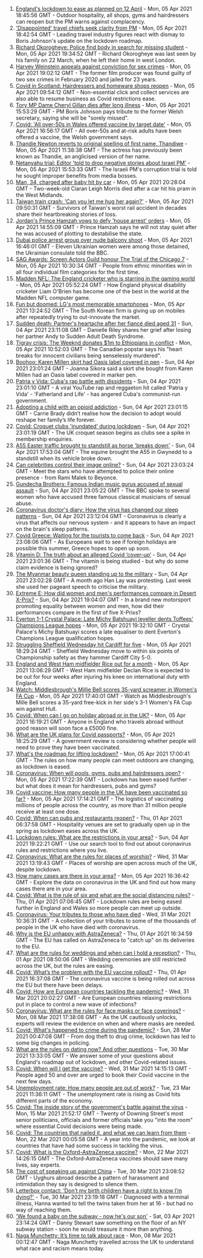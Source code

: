 1. [England's lockdown to ease as planned on 12 April](https://www.bbc.co.uk/news/uk-56641596) - Mon, 05 Apr 2021 18:45:56 GMT - Outdoor hospitality, all shops, gyms and hairdressers can reopen but the PM warns against complacency.
2. ['Disappointed' travel chiefs seek clarity from PM](https://www.bbc.co.uk/news/business-56644058) - Mon, 05 Apr 2021 18:42:54 GMT - Leading travel industry figures react with dismay to Boris Johnson's update on the lockdown roadmap.
3. [Richard Okorogheye: Police find body in search for missing student](https://www.bbc.co.uk/news/uk-56641583) - Mon, 05 Apr 2021 19:34:52 GMT - Richard Okorogheye was last seen by his family on 22 March, when he left their home in west London.
4. [Harvey Weinstein appeals against conviction for sex crimes](https://www.bbc.co.uk/news/world-us-canada-56642644) - Mon, 05 Apr 2021 19:02:12 GMT - The former film producer was found guilty of two sex crimes in February 2020 and jailed for 23 years.
5. [Covid in Scotland: Hairdressers and homeware shops reopen](https://www.bbc.co.uk/news/uk-scotland-56633337) - Mon, 05 Apr 2021 09:54:12 GMT - Non-essential click and collect services are also able to resume business as Covid restrictions ease.
6. [Tory MP Dame Cheryl Gillan dies after long illness](https://www.bbc.co.uk/news/uk-56641597) - Mon, 05 Apr 2021 15:53:29 GMT - PM Boris Johnson pays tribute to the former Welsh secretary, saying she will be "sorely missed".
7. [Covid: 'All over-50s in Wales offered vaccine by target date'](https://www.bbc.co.uk/news/uk-wales-56639409) - Mon, 05 Apr 2021 16:56:17 GMT - All over-50s and at-risk adults have been offered a vaccine, the Welsh government says.
8. [Thandie Newton reverts to original spelling of first name, Thandiwe](https://www.bbc.co.uk/news/entertainment-arts-56638260) - Mon, 05 Apr 2021 11:38:38 GMT - The actress has previously been known as Thandie, an anglicised version of her name.
9. [Netanyahu trial: Editor 'told to drop negative stories about Israel PM'](https://www.bbc.co.uk/news/world-middle-east-56606223) - Mon, 05 Apr 2021 15:53:33 GMT - The Israeli PM's corruption trial is told he sought improper benefits from media bosses.
10. [Man, 34, charged after baby hit by car](https://www.bbc.co.uk/news/uk-england-56644335) - Mon, 05 Apr 2021 20:28:04 GMT - Two-week-old Ciaran Leigh Morris died after a car hit his pram in the West Midlands.
11. [Taiwan train crash: 'Can you let me hug her again?'](https://www.bbc.co.uk/news/world-asia-56636595) - Mon, 05 Apr 2021 09:50:31 GMT - Survivors of Taiwan's worst rail accident in decades share their heartbreaking stories of loss.
12. [Jordan's Prince Hamzah vows to defy 'house arrest' orders](https://www.bbc.co.uk/news/world-middle-east-56637430) - Mon, 05 Apr 2021 14:55:09 GMT - Prince Hamzah says he will not stay quiet after he was accused of plotting to destabilise the state.
13. [Dubai police arrest group over nude balcony shoot](https://www.bbc.co.uk/news/world-middle-east-56638282) - Mon, 05 Apr 2021 16:46:01 GMT - Eleven Ukrainian women were among those detained, the Ukrainian consulate told the BBC.
14. [SAG Awards: Screen Actors Guild honour The Trial of the Chicago 7](https://www.bbc.co.uk/news/entertainment-arts-56637214) - Mon, 05 Apr 2021 10:30:34 GMT - People from ethnic minorities win in all four individual film categories for the first time.
15. [Madden NFL: The England cricketer who is starring in the gaming world](https://www.bbc.co.uk/sport/cricket/56588937) - Mon, 05 Apr 2021 05:52:24 GMT - How England physical disability cricketer Liam O'Brien has become one of the best in the world at the Madden NFL computer game.
16. [Fun but doomed: LG's most memorable smartphones](https://www.bbc.co.uk/news/technology-56638991) - Mon, 05 Apr 2021 13:24:52 GMT - The South Korean firm is giving up on mobiles after repeatedly trying to out-innovate the market.
17. [Sudden death: Partner's heartache after her fiancé died aged 31](https://www.bbc.co.uk/news/uk-england-lancashire-56590347) - Sun, 04 Apr 2021 23:11:08 GMT - Danielle Riley shares her grief after losing her partner Andy to Sudden Adult Death Syndrome.
18. [Tigray crisis: The Weeknd donates $1m to Ethiopians in conflict](https://www.bbc.co.uk/news/world-africa-56638328) - Mon, 05 Apr 2021 10:52:03 GMT - The Canadian popstar says his "heart breaks for innocent civilians being senselessly murdered".
19. [Boohoo: Karen Millen skirt had Oasis label covered in pen](https://www.bbc.co.uk/news/business-56630546) - Sun, 04 Apr 2021 23:01:24 GMT - Joanna Sikora said a skirt she bought from Karen Millen had an Oasis label covered in marker pen.
20. [Patria y Vida: Cuba's rap battle with dissidents](https://www.bbc.co.uk/news/world-latin-america-56606748) - Sun, 04 Apr 2021 23:01:10 GMT - A viral YouTube rap and reggaeton hit called 'Patria y Vida' - 'Fatherland and Life' - has angered Cuba's communist-run government.
21. [Adopting a child with an opioid addiction](https://www.bbc.co.uk/news/world-us-canada-56581394) - Sun, 04 Apr 2021 23:01:15 GMT - Carrie Brady didn’t realise how the decision to adopt would reshape her family’s life forever.
22. [Covid: Croquet clubs 'inundated' during lockdown](https://www.bbc.co.uk/news/uk-england-sussex-56593488) - Sun, 04 Apr 2021 23:01:19 GMT - The UK croquet season begins as clubs see a spike in membership enquiries.
23. [A55 Easter traffic brought to standstill as horse 'breaks down'](https://www.bbc.co.uk/news/uk-wales-56634445) - Sun, 04 Apr 2021 17:53:04 GMT - The equine brought the A55 in Gwynedd to a standstill when its vehicle broke down.
24. [Can celebrities control their image online?](https://www.bbc.co.uk/news/entertainment-arts-56592762) - Sun, 04 Apr 2021 23:03:24 GMT - Meet the stars who have attempted to police their online presence - from Rami Malek to Beyonce.
25. [Gundecha Brothers: Famous Indian music gurus accused of sexual assault](https://www.bbc.co.uk/news/world-asia-india-56523999) - Sun, 04 Apr 2021 23:05:22 GMT - The BBC spoke to several women who have accused three famous classical musicians of sexual abuse.
26. [Coronavirus doctor's diary: How the virus has changed our sleep patterns](https://www.bbc.co.uk/news/health-56618649) - Sun, 04 Apr 2021 23:12:04 GMT - Coronavirus is clearly a virus that affects our nervous system - and it appears to have an impact on the brain's sleep patterns.
27. [Covid Greece: Waiting for the tourists to come back](https://www.bbc.co.uk/news/world-europe-56600957) - Sun, 04 Apr 2021 23:08:06 GMT - As Europeans wait to see if foreign holidays are possible this summer, Greece hopes to open up soon.
28. [Vitamin D: The truth about an alleged Covid ‘cover-up’](https://www.bbc.co.uk/news/health-56180921) - Sun, 04 Apr 2021 23:01:36 GMT - The vitamin is being studied - but why do some claim evidence is being ignored?
29. [The Myanmar beauty queen standing up to the military](https://www.bbc.co.uk/news/world-asia-56602683) - Sun, 04 Apr 2021 23:02:28 GMT - A month ago Han Lay was protesting. Last week she used her pageant speech to criticise the military.
30. [Extreme E: How did women and men's performances compare in Desert X-Prix?](https://www.bbc.co.uk/sport/motorsport/56618503) - Sun, 04 Apr 2021 19:04:07 GMT - In a brand new motorsport promoting equality between women and men, how did their performances compare in the first of five X-Prixs?
31. [Everton 1-1 Crystal Palace: Late Michy Batshuayi leveller dents Toffees' Champions League hopes](https://www.bbc.co.uk/sport/football/56560431) - Mon, 05 Apr 2021 19:32:10 GMT - Crystal Palace's Michy Batshuayi scores a late equaliser to dent Everton's Champions League qualification hopes.
32. [Struggling Sheffield Wednesday hit Cardiff for five](https://www.bbc.co.uk/sport/football/56560217) - Mon, 05 Apr 2021 18:29:24 GMT - Sheffield Wednesday move to within six points of Championship safety as they hammer Cardiff City 5-0.
33. [England and West Ham midfielder Rice out for a month](https://www.bbc.co.uk/sport/football/56640577) - Mon, 05 Apr 2021 13:06:29 GMT - West Ham midfielder Declan Rice is expected to be out for four weeks after injuring his knee on international duty with England.
34. [Watch: Middlesbrough's Millie Bell scores 35-yard screamer in Women's FA Cup](https://www.bbc.co.uk/sport/av/football/56644188) - Mon, 05 Apr 2021 17:40:01 GMT - Watch as Middlesbrough's Mille Bell scores a 35-yard free-kick in her side's 3-1 Women's FA Cup win against Hull.
35. [Covid: When can I go on holiday abroad or in the UK?](https://www.bbc.co.uk/news/explainers-52646738) - Mon, 05 Apr 2021 16:19:21 GMT - Anyone in England who travels abroad without good reason will soon face a £5000 fine.
36. [What are the UK plans for Covid passports?](https://www.bbc.co.uk/news/explainers-55718553) - Mon, 05 Apr 2021 18:25:29 GMT - A government review is considering whether people will need to prove they have been vaccinated.
37. [What's the roadmap for lifting lockdown?](https://www.bbc.co.uk/news/explainers-52530518) - Mon, 05 Apr 2021 17:00:41 GMT - The rules on how many people can meet outdoors are changing, as lockdown is eased.
38. [Coronavirus: When will pools, gyms, pubs and hairdressers open?](https://www.bbc.co.uk/news/explainers-53349989) - Mon, 05 Apr 2021 17:22:39 GMT - Lockdown has been eased further - but what does it mean for hairdressers, pubs and gyms?
39. [Covid vaccine: How many people in the UK have been vaccinated so far?](https://www.bbc.co.uk/news/health-55274833) - Mon, 05 Apr 2021 17:14:21 GMT - The logistics of vaccinating millions of people across the country, as more than 31 million people receive at least one dose.
40. [Covid: When can pubs and restaurants reopen?](https://www.bbc.co.uk/news/business-52977388) - Thu, 01 Apr 2021 06:37:58 GMT - Hospitality venues are set to gradually open up in the spring as lockdown eases across the UK.
41. [Lockdown rules: What are the restrictions in your area?](https://www.bbc.co.uk/news/uk-54373904) - Sun, 04 Apr 2021 19:22:21 GMT - Use our search tool to find out about coronavirus rules and restrictions where you live.
42. [Coronavirus: What are the rules for places of worship?](https://www.bbc.co.uk/news/explainers-53219921) - Wed, 31 Mar 2021 13:19:43 GMT - Places of worship are open across much of the UK, despite lockdown.
43. [How many cases are there in your area?](https://www.bbc.co.uk/news/uk-51768274) - Mon, 05 Apr 2021 16:36:42 GMT - Explore the data on coronavirus in the UK and find out how many cases there are in your area.
44. [Covid: What is the rule of six and what are the social distancing rules?](https://www.bbc.co.uk/news/uk-51506729) - Thu, 01 Apr 2021 07:06:45 GMT - Lockdown rules are being eased further in England and Wales so more people can meet up outside.
45. [Coronavirus: Your tributes to those who have died](https://www.bbc.co.uk/news/uk-52676411) - Wed, 31 Mar 2021 10:36:31 GMT - A collection of your tributes to some of the thousands of people in the UK who have died with coronavirus.
46. [Why is the EU unhappy with AstraZeneca?](https://www.bbc.co.uk/news/56483766) - Thu, 01 Apr 2021 16:34:59 GMT - The EU has called on AstraZeneca to "catch up" on its deliveries to the EU.
47. [What are the rules for weddings and when can I hold a reception?](https://www.bbc.co.uk/news/explainers-52811509) - Thu, 01 Apr 2021 08:50:06 GMT - Wedding ceremonies are still restricted across the UK, but the rules are easing.
48. [Covid: What’s the problem with the EU vaccine rollout?](https://www.bbc.co.uk/news/explainers-52380823) - Thu, 01 Apr 2021 16:37:08 GMT - The coronavirus vaccine is being rolled out across the EU but there have been delays.
49. [Covid: How are European countries tackling the pandemic?](https://www.bbc.co.uk/news/explainers-53640249) - Wed, 31 Mar 2021 20:02:27 GMT - Are European countries relaxing restrictions put in place to control a new wave of infections?
50. [Coronavirus: What are the rules for face masks or face coverings?](https://www.bbc.co.uk/news/health-51205344) - Mon, 08 Mar 2021 17:38:08 GMT - As the UK cautiously unlocks, experts will review the evidence on when and where masks are needed.
51. [Covid: What's happened to crime during the pandemic?](https://www.bbc.co.uk/news/56463680) - Sun, 28 Mar 2021 00:47:08 GMT - From dog theft to drug crime, lockdown has led to some big changes in policing.
52. [What are the rules on dating now? And other questions](https://www.bbc.co.uk/news/world-asia-china-51176409) - Tue, 30 Mar 2021 13:33:05 GMT - We answer some of your questions about England's roadmap out of lockdown, and other Covid-related issues.
53. [Covid: When will I get the vaccine?](https://www.bbc.co.uk/news/health-55045639) - Wed, 31 Mar 2021 14:15:13 GMT - People aged 50 and over are urged to book their Covid vaccine in the next few days.
54. [Unemployment rate: How many people are out of work?](https://www.bbc.co.uk/news/business-52660591) - Tue, 23 Mar 2021 11:36:11 GMT - The unemployment rate is rising as Covid hits different parts of the economy.
55. [Covid: The inside story of the government's battle against the virus](https://www.bbc.co.uk/news/uk-politics-56361599) - Mon, 15 Mar 2021 21:52:17 GMT - Twenty of Downing Street's most senior politicians, officials and former officials take you "into the room" where essential Covid decisions were being made.
56. [Covid: The countries that nailed it, and what we can learn from them](https://www.bbc.co.uk/news/uk-56455030) - Mon, 22 Mar 2021 00:05:58 GMT - A year into the pandemic, we look at countries that have had some success in tackling the virus.
57. [Covid: What is the Oxford-AstraZeneca vaccine?](https://www.bbc.co.uk/news/health-55302595) - Mon, 22 Mar 2021 14:26:15 GMT - The Oxford-AstraZeneca vaccines should save many lives, say experts.
58. [The cost of speaking up against China](https://www.bbc.co.uk/news/world-asia-china-56563449) - Tue, 30 Mar 2021 23:08:52 GMT - Uyghurs abroad describe a pattern of harassment and intimidation they say is designed to silence them.
59. [Letterbox contact: ‘Don’t my birth children have a right to know I’m dying?'](https://www.bbc.co.uk/news/stories-56576285) - Tue, 30 Mar 2021 23:19:18 GMT - Diagnosed with a terminal illness, Hanna wanted to tell the twins taken from her at 16 - but had no way of reaching them.
60. ['We found a baby on the subway - now he's our son'](https://www.bbc.co.uk/news/stories-56409764) - Sat, 03 Apr 2021 23:14:24 GMT - Danny Stewart saw something on the floor of an NY subway station - soon he would treasure it more than anything.
61. [Naga Munchetty: It’s time to talk about race](https://www.bbc.co.uk/news/stories-56253480) - Mon, 08 Mar 2021 00:12:47 GMT - Naga Munchetty travelled across the UK to understand what race and racism means today.
